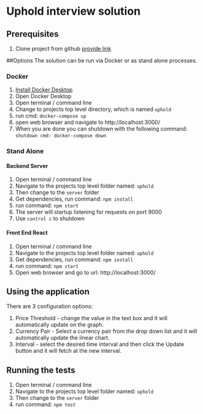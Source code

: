 # Uphold interview solution

## Prerequisites

1. Clone project from github [provide link](https://github.com/gibsong/uphold)


##Options
The solution can be run via Docker or as stand alone processes.

### Docker

1. [Install Docker Desktop](https://docs.docker.com/get-docker/)
2. Open Docker Desktop
3. Open terminal / command line
4. Change to projects top level directory, which is named `uphold` 
5. run cmd: `docker-compose up`
6. open web browser and navigate to http://localhost:3000/
7. When you are done you can shutdown with the following command: `shutdown cmd: docker-compose down`

### Stand Alone

#### Backend Server
   
1. Open terminal / command line 
2. Navigate to the projects top level folder named: `uphold`
3. Then change to the `server` folder
4. Get dependencies, run command: `npm install`
5. run command: `npm start`
6. The server will startup listening for requests on port 9000
7. Use `control c` to shutdown

#### Front End React
    
1. Open terminal / command line 
2. Navigate to the projects top level folder named: `uphold`
3. Get dependencies, run command: `npm install`
4. run command: `npm start`
5. Open web browser and go to url: http://localhost:3000/

## Using the application

There are 3 configuration options:
1. Price Threshold - change the value in the text box and it will automatically update on the graph.
2. Currency Pair - Select a currency pair from the drop down list and it will automatically update the linear chart.
3. Interval - select the desired time interval and then click the Update button and it will fetch at the new interval.

## Running the tests

1. Open terminal / command line 
2. Navigate to the projects top level folder named: `uphold`
3. Then change to the `server` folder
4. run command: `npm test`
